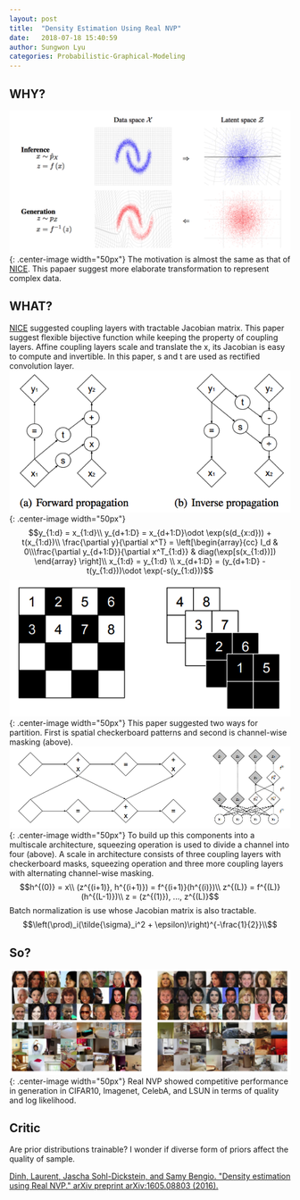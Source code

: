 ```yaml
---
layout: post
title:  "Density Estimation Using Real NVP"
date:   2018-07-18 15:40:59
author: Sungwon Lyu
categories: Probabilistic-Graphical-Modeling
---
```


## WHY? 
![image](/assets/images/realnvp1.png){: .center-image width="50px"}
The motivation is almost the same as that of [NICE](https://lyusungwon.github.io/dl/2018/07/17/nice.html). This papaer suggest more elaborate transformation to represent complex data.

## WHAT?
[NICE](https://lyusungwon.github.io/dl/2018/07/17/nice.html) suggested coupling layers with tractable Jacobian matrix. This paper suggest flexible bijective function while keeping the property of coupling layers. Affine coupling layers scale and translate the x, its Jacobian is easy to compute and invertible. In this paper, s and t are used as rectified convolution layer.
![image](/assets/images/realnvp2.png){: .center-image width="50px"}
$$y_{1:d} = x_{1:d}\\
y_{d+1:D} = x_{d+1:D}\odot \exp(s(d_{x:d})) + t(x_{1:d})\\
\frac{\partial y}{\partial x^T} = \left[\begin{array}{cc} I_d & 0\\\frac{\partial y_{d+1:D}}{\partial x^T_{1:d}} & diag(\exp[s(x_{1:d})]) \end{array} \right]\\
x_{1:d} = y_{1:d} \\
x_{d+1:D} = (y_{d+1:D} - t(y_{1:d}))\odot \exp(-s(y_{1:d}))$$
![image](/assets/images/realnvp3.png){: .center-image width="50px"}
This paper suggested two ways for partition. First is spatial checkerboard patterns and second is channel-wise masking (above). 
![image](/assets/images/realnvp4.png){: .center-image width="50px"}
To build up this components into a multiscale architecture, squeezing operation is used to divide a channel into four (above). A scale in architecture consists of three coupling layers with checkerboard masks, squeezing operation and three more coupling layers with alternating channel-wise masking. 
$$h^{(0)} = x\\
(z^{(i+1)}, h^{(i+1)}) = f^{(i+1)}(h^{(i)})\\
z^{(L)} = f^{(L)}(h^{(L-1)})\\
z = (z^{(1)}), ..., z^{(L)}$$
Batch normalization is use whose Jacobian matrix is also tractable.
$$\left(\prod)_i(\tilde{\sigma}_i^2 + \epsilon)\right)^{-\frac{1}{2}}\\$$

## So?
![image](/assets/images/realnvp5.png){: .center-image width="50px"}
Real NVP showed competitive performance in generation in CIFAR10, Imagenet, CelebA, and LSUN in terms of quality and log likelihood. 

## Critic
Are prior distributions trainable? I wonder if diverse form of priors affect the quality of sample.

[Dinh, Laurent, Jascha Sohl-Dickstein, and Samy Bengio. "Density estimation using Real NVP." arXiv preprint arXiv:1605.08803 (2016).](https://arxiv.org/abs/1605.08803)